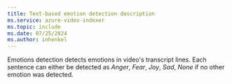 ```yaml
---
title: Text-based emotion detection description
ms.service: azure-video-indexer
ms.topic: include
ms.date: 07/25/2024
ms.author: inhenkel
---
```


Emotions detection detects emotions in video's transcript lines. Each sentence can either be detected as *Anger*, *Fear*, *Joy*, *Sad*, *None* if no other emotion was detected.
